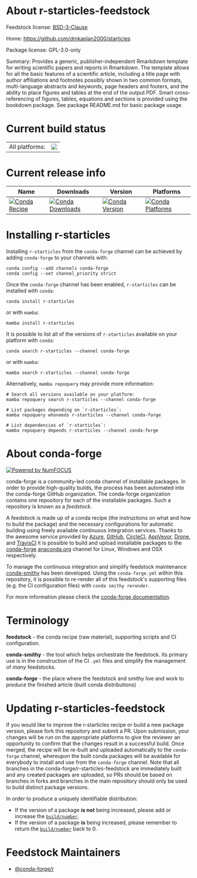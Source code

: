 About r-starticles-feedstock
============================

Feedstock license: [BSD-3-Clause](https://github.com/conda-forge/r-starticles-feedstock/blob/main/LICENSE.txt)

Home: https://github.com/dmkaplan2000/starticles

Package license: GPL-3.0-only

Summary: Provides a generic, publisher-independent Rmarkdown template for writing scientific papers and reports in Rmarkdown. The template allows for all the basic features of a scientific article, including a title page with author affiliations and footnotes possibly shown in two common formats, multi-language abstracts and keywords, page headers and footers, and the ability to place figures and tables at the end of the output PDF. Smart cross-referencing of figures, tables, equations and sections is provided using the bookdown package. See package README.md for basic package usage.

Current build status
====================


<table><tr><td>All platforms:</td>
    <td>
      <a href="https://dev.azure.com/conda-forge/feedstock-builds/_build/latest?definitionId=16528&branchName=main">
        <img src="https://dev.azure.com/conda-forge/feedstock-builds/_apis/build/status/r-starticles-feedstock?branchName=main">
      </a>
    </td>
  </tr>
</table>

Current release info
====================

| Name | Downloads | Version | Platforms |
| --- | --- | --- | --- |
| [![Conda Recipe](https://img.shields.io/badge/recipe-r--starticles-green.svg)](https://anaconda.org/conda-forge/r-starticles) | [![Conda Downloads](https://img.shields.io/conda/dn/conda-forge/r-starticles.svg)](https://anaconda.org/conda-forge/r-starticles) | [![Conda Version](https://img.shields.io/conda/vn/conda-forge/r-starticles.svg)](https://anaconda.org/conda-forge/r-starticles) | [![Conda Platforms](https://img.shields.io/conda/pn/conda-forge/r-starticles.svg)](https://anaconda.org/conda-forge/r-starticles) |

Installing r-starticles
=======================

Installing `r-starticles` from the `conda-forge` channel can be achieved by adding `conda-forge` to your channels with:

```
conda config --add channels conda-forge
conda config --set channel_priority strict
```

Once the `conda-forge` channel has been enabled, `r-starticles` can be installed with `conda`:

```
conda install r-starticles
```

or with `mamba`:

```
mamba install r-starticles
```

It is possible to list all of the versions of `r-starticles` available on your platform with `conda`:

```
conda search r-starticles --channel conda-forge
```

or with `mamba`:

```
mamba search r-starticles --channel conda-forge
```

Alternatively, `mamba repoquery` may provide more information:

```
# Search all versions available on your platform:
mamba repoquery search r-starticles --channel conda-forge

# List packages depending on `r-starticles`:
mamba repoquery whoneeds r-starticles --channel conda-forge

# List dependencies of `r-starticles`:
mamba repoquery depends r-starticles --channel conda-forge
```


About conda-forge
=================

[![Powered by
NumFOCUS](https://img.shields.io/badge/powered%20by-NumFOCUS-orange.svg?style=flat&colorA=E1523D&colorB=007D8A)](https://numfocus.org)

conda-forge is a community-led conda channel of installable packages.
In order to provide high-quality builds, the process has been automated into the
conda-forge GitHub organization. The conda-forge organization contains one repository
for each of the installable packages. Such a repository is known as a *feedstock*.

A feedstock is made up of a conda recipe (the instructions on what and how to build
the package) and the necessary configurations for automatic building using freely
available continuous integration services. Thanks to the awesome service provided by
[Azure](https://azure.microsoft.com/en-us/services/devops/), [GitHub](https://github.com/),
[CircleCI](https://circleci.com/), [AppVeyor](https://www.appveyor.com/),
[Drone](https://cloud.drone.io/welcome), and [TravisCI](https://travis-ci.com/)
it is possible to build and upload installable packages to the
[conda-forge](https://anaconda.org/conda-forge) [anaconda.org](https://anaconda.org/)
channel for Linux, Windows and OSX respectively.

To manage the continuous integration and simplify feedstock maintenance
[conda-smithy](https://github.com/conda-forge/conda-smithy) has been developed.
Using the ``conda-forge.yml`` within this repository, it is possible to re-render all of
this feedstock's supporting files (e.g. the CI configuration files) with ``conda smithy rerender``.

For more information please check the [conda-forge documentation](https://conda-forge.org/docs/).

Terminology
===========

**feedstock** - the conda recipe (raw material), supporting scripts and CI configuration.

**conda-smithy** - the tool which helps orchestrate the feedstock.
                   Its primary use is in the construction of the CI ``.yml`` files
                   and simplify the management of *many* feedstocks.

**conda-forge** - the place where the feedstock and smithy live and work to
                  produce the finished article (built conda distributions)


Updating r-starticles-feedstock
===============================

If you would like to improve the r-starticles recipe or build a new
package version, please fork this repository and submit a PR. Upon submission,
your changes will be run on the appropriate platforms to give the reviewer an
opportunity to confirm that the changes result in a successful build. Once
merged, the recipe will be re-built and uploaded automatically to the
`conda-forge` channel, whereupon the built conda packages will be available for
everybody to install and use from the `conda-forge` channel.
Note that all branches in the conda-forge/r-starticles-feedstock are
immediately built and any created packages are uploaded, so PRs should be based
on branches in forks and branches in the main repository should only be used to
build distinct package versions.

In order to produce a uniquely identifiable distribution:
 * If the version of a package **is not** being increased, please add or increase
   the [``build/number``](https://docs.conda.io/projects/conda-build/en/latest/resources/define-metadata.html#build-number-and-string).
 * If the version of a package **is** being increased, please remember to return
   the [``build/number``](https://docs.conda.io/projects/conda-build/en/latest/resources/define-metadata.html#build-number-and-string)
   back to 0.

Feedstock Maintainers
=====================

* [@conda-forge/r](https://github.com/conda-forge/r/)

